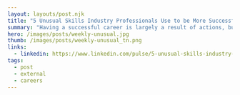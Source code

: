 ```yaml
---
layout: layouts/post.njk
title: "5 Unusual Skills Industry Professionals Use to be More Successful in their Careers"
summary: "Having a successful career is largely a result of actions, but also your re-action to opportunities and challenges that come along the way. In order to be successful you need to master techniques that really work. Let's take a look at what really works for professionals."
hero: /images/posts/weekly-unusual.jpg
thumb: /images/posts/weekly-unusual_tn.png
links:
  - linkedin: https://www.linkedin.com/pulse/5-unusual-skills-industry-professionals-use-more-ray-villalobos
tags:
  - post
  - external
  - careers
---
```

